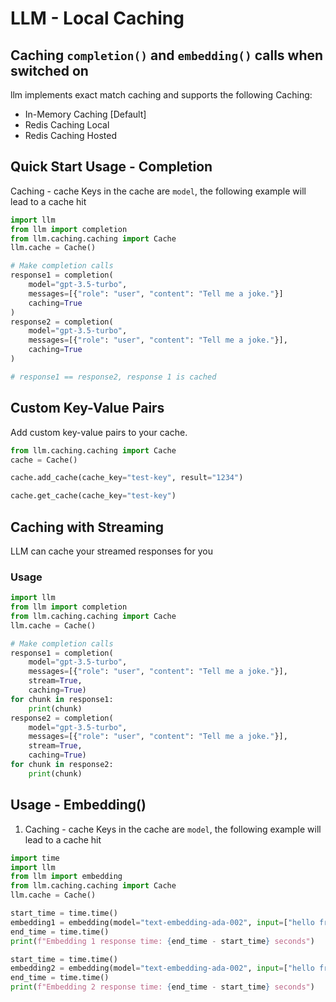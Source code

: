 # LLM - Local Caching

## Caching `completion()` and `embedding()` calls when switched on

llm implements exact match caching and supports the following Caching:
* In-Memory Caching [Default]
* Redis Caching Local
* Redis Caching Hosted

## Quick Start Usage - Completion
Caching - cache
Keys in the cache are `model`, the following example will lead to a cache hit
```python
import llm
from llm import completion
from llm.caching.caching import Cache
llm.cache = Cache()

# Make completion calls
response1 = completion(
    model="gpt-3.5-turbo", 
    messages=[{"role": "user", "content": "Tell me a joke."}]
    caching=True
)
response2 = completion(
    model="gpt-3.5-turbo", 
    messages=[{"role": "user", "content": "Tell me a joke."}],
    caching=True
)

# response1 == response2, response 1 is cached
```

## Custom Key-Value Pairs 
Add custom key-value pairs to your cache. 

```python 
from llm.caching.caching import Cache
cache = Cache()

cache.add_cache(cache_key="test-key", result="1234")

cache.get_cache(cache_key="test-key")
```

## Caching with Streaming 
LLM can cache your streamed responses for you

### Usage
```python
import llm
from llm import completion
from llm.caching.caching import Cache
llm.cache = Cache()

# Make completion calls
response1 = completion(
    model="gpt-3.5-turbo", 
    messages=[{"role": "user", "content": "Tell me a joke."}], 
    stream=True,
    caching=True)
for chunk in response1:
    print(chunk)
response2 = completion(
    model="gpt-3.5-turbo", 
    messages=[{"role": "user", "content": "Tell me a joke."}], 
    stream=True,
    caching=True)
for chunk in response2:
    print(chunk)
```

## Usage - Embedding()
1. Caching - cache
Keys in the cache are `model`, the following example will lead to a cache hit
```python
import time
import llm
from llm import embedding
from llm.caching.caching import Cache
llm.cache = Cache()

start_time = time.time()
embedding1 = embedding(model="text-embedding-ada-002", input=["hello from llm"*5], caching=True)
end_time = time.time()
print(f"Embedding 1 response time: {end_time - start_time} seconds")

start_time = time.time()
embedding2 = embedding(model="text-embedding-ada-002", input=["hello from llm"*5], caching=True)
end_time = time.time()
print(f"Embedding 2 response time: {end_time - start_time} seconds")
```